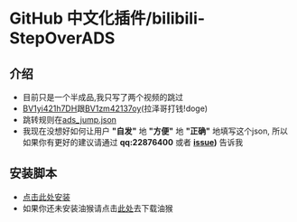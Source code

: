 # GitHub 中文化插件/bilibili-StepOverADS
## 介绍
+ 目前只是一个半成品,我只写了两个视频的跳过
+ [BV1yi421h7DH](https://www.bilibili.com/video/BV1yi421h7DH/)跟[BV1zm42137oy](https://www.bilibili.com/video/BV1zm42137oy)(拉泽哥打钱!doge)
+ 跳转规则在[ads_jump.json](https://github.com/AWangDog/bilibili-StepOverADS/blob/main/ads_jump.json)
+ 我现在没想好如何让用户 **"自发"** 地 **"方便"** 地 **"正确"** 地填写这个json, 所以如果你有更好的建议请通过 **qq:22876400** 或者 **[issue](https://github.com/AWangDog/bilibili-StepOverADS/issues))** 告诉我


## 安装脚本
+ [点击此处安装](https://update.greasyfork.org/scripts/506237/BiliBili%E8%87%AA%E5%8A%A8%E8%B7%B3%E8%BF%87%E5%B9%BF%E5%91%8A.user.js)
+ 如果你还未安装油猴请点击[此处](https://www.tampermonkey.net/)去下载油猴
